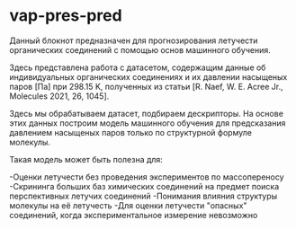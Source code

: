 # vap-pres-pred
Данный блокнот предназначен для прогнозирования летучести органических соединений с помощью основ машинного обучения.

Здесь представлена работа с датасетом, содержащим данные об индивидуальных органических соединениях и их давлении насыщеных паров [Па] при 298.15 K, полученных из статьи [R. Naef, W. E. Acree Jr., Molecules 2021, 26, 1045].

Здесь мы обрабатываем датасет, подбираем дескрипторы. На основе этих данных построим модель машинного обучения для предсказания давлением насыщеных паров только по структурной формуле молекулы.

Такая модель может быть полезна для:

-Оценки летучести без проведения экспериментов по массопереносу
-Скрининга больших баз химических соединений на предмет поиска перспективных летучих соединений
-Понимания влияния структуры молекулы на её летучесть
-Для оценки летучести "опасных" соединений, когда экспериментальное измерение невозможно
